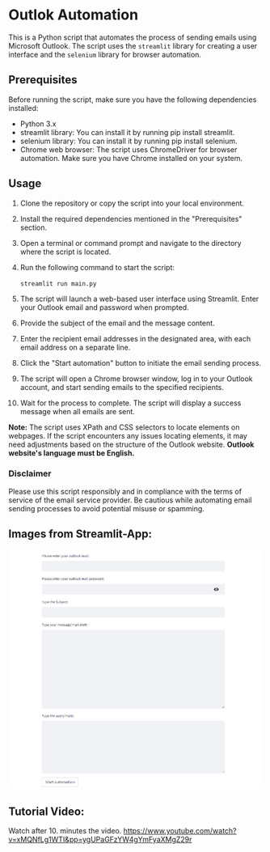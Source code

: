 # Outlok Automation

This is a Python script that automates the process of sending emails using Microsoft Outlook. 
The script uses the `streamlit` library for creating a user interface and the `selenium` library for browser automation.

## Prerequisites

Before running the script, make sure you have the following dependencies installed:

- Python 3.x
- streamlit library: You can install it by running pip install streamlit.
- selenium library: You can install it by running pip install selenium.
- Chrome web browser: The script uses ChromeDriver for browser automation. Make sure you have Chrome installed on your system.

## Usage
1. Clone the repository or copy the script into your local environment.
2. Install the required dependencies mentioned in the "Prerequisites" section.
3. Open a terminal or command prompt and navigate to the directory where the script is located.
4. Run the following command to start the script:

   `streamlit run main.py`

5. The script will launch a web-based user interface using Streamlit. Enter your Outlook email and password when prompted.
6. Provide the subject of the email and the message content.
7. Enter the recipient email addresses in the designated area, with each email address on a separate line.
8. Click the "Start automation" button to initiate the email sending process.
9. The script will open a Chrome browser window, log in to your Outlook account, and start sending emails to the specified recipients.
10. Wait for the process to complete. The script will display a success message when all emails are sent.

**Note:** The script uses XPath and CSS selectors to locate elements on webpages. 
If the script encounters any issues locating elements, it may need adjustments based on the structure of the Outlook website.
**Outlook website's language must be English.**

### Disclaimer
Please use this script responsibly and in compliance with the terms of service of the email service provider. 
Be cautious while automating email sending processes to avoid potential misuse or spamming.

## Images from Streamlit-App:
![Açıklama](./images/screenshootfromapp.png)

## Tutorial Video:

Watch after 10. minutes the video.
https://www.youtube.com/watch?v=xMQNfLg1WTI&pp=ygUPaGFzYW4gYmFyaXMgZ29r





